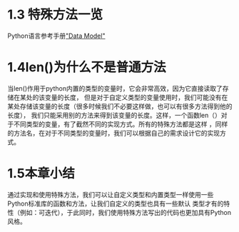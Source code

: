 # 1.3 特殊方法一览
Python语言参考手册<a href="https://docs.python.org/3/reference/datamodel.html">"Data Model"</a>
# 1.4len()为什么不是普通方法
当len()作用于python内置的类型的变量时，它会非常高效，因为它直接读取了存储在某处的该变量的长度，
但是对于自定义类型的变量使用时，我们可能没有在某处存储该变量的长度（很多时候我们不必要这样做，也可以有很多方法得到他的长度），
我们只能采用别的方法来得到该变量的长度。这样，一个函数len（）对于不同类型的变量，有了截然不同的实现方式。所有的特殊方法都是这样
，同样的方法名，在对于不同类型的变量时，我们可以根据自己的需求设计它的实现方式。
# 1.5本章小结
通过实现和使用特殊方法，我们可以让自定义类型和内置类型一样使用一些Python标准库的函数和方法，让我们自定义的类型也具有一些默认
类型才有的特性（例如：可迭代），于此同时，我们使用特殊方法写出的代码也更加具有Python风格。

